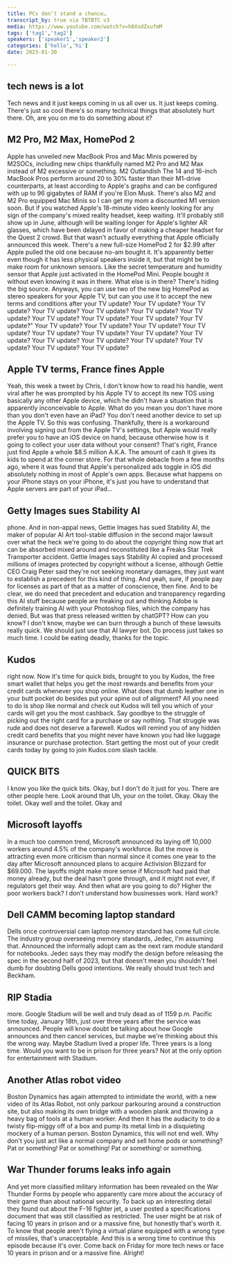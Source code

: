 ```yaml
---
title: PCs don’t stand a chance…
transcript_by: true via TBTBTC v3
media: https://www.youtube.com/watch?v=h8XxdZxufmM
tags: ['tag1','tag2']
speakers: ['speaker1','speaker2']
categories: ['hello','hi']
date: 2023-01-30

---
```


##  tech news is a lot

 Tech news and it just keeps coming in us all over us. It just keeps coming. There's just so cool there's so many technical things that absolutely hurt there. Oh, are you on me to do something about it?

##  M2 Pro, M2 Max, HomePod 2

 Apple has unveiled new MacBook Pros and Mac Minis powered by M2SOCs, including new chips thankfully named M2 Pro and M2 Max instead of M2 excessive or something. M2 Outlandish The 14 and 16-inch MacBook Pros perform around 20 to 30% faster than their M1-drive counterparts, at least according to Apple's graphs and can be configured with up to 96 gigabytes of RAM if you're Elon Musk. There's also M2 and M2 Pro equipped Mac Minis so I can get my mom a discounted M1 version soon. But if you watched Apple's 18-minute video keenly looking for any sign of the company's mixed reality headset, keep waiting. It'll probably still show up in June, although will be waiting longer for Apple's lighter AR glasses, which have been delayed in favor of making a cheaper headset for the Quest 2 crowd. But that wasn't actually everything that Apple officially announced this week. There's a new full-size HomePod 2 for $2.99 after Apple pulled the old one because no-am bought it. It's apparently better even though it has less physical speakers inside it, but that might be to make room for unknown sensors. Like the secret temperature and humidity sensor that Apple just activated in the HomePod Mini. People bought it without even knowing it was in there. What else is in there? There's hiding the big source. Anyways, you can use two of the new big HomePod as stereo speakers for your Apple TV, but can you use it to accept the new terms and conditions after your TV update? Your TV update? Your TV update? Your TV update? Your TV update? Your TV update? Your TV update? Your TV update? Your TV update? Your TV update? Your TV update?" Your TV update? Your TV update? Your TV update? Your TV update? Your TV update? Your TV update? Your TV update? Your TV update? Your TV update? Your TV update? Your TV update? Your TV update? Your TV update? Your TV update?

##  Apple TV terms, France fines Apple

 Yeah, this week a tweet by Chris, I don't know how to read his handle, went viral after he was prompted by his Apple TV to accept its new TOS using basically any other Apple device, which he didn't have a situation that is apparently inconceivable to Apple. What do you mean you don't have more than you don't even have an iPad? You don't need another device to set up the Apple TV. So this was confusing. Thankfully, there is a workaround involving signing out from the Apple TV's settings, but Apple would really prefer you to have an iOS device on hand, because otherwise how is it going to collect your user data without your consent? That's right, France just find Apple a whole $8.5 million A.K.A. The amount of cash it gives its kids to spend at the corner store. For that whole debacle from a few months ago, where it was found that Apple's personalized ads toggle in iOS did absolutely nothing in most of Apple's own apps. Because what happens on your iPhone stays on your iPhone, it's just you have to understand that Apple servers are part of your iPad...

##  Getty Images sues Stability AI

 phone. And in non-appal news, Gettie Images has sued Stability AI, the maker of popular AI Art tool-stable diffusion in the second major lawsuit over what the heck we're going to do about the copyright thing now that art can be absorbed mixed around and reconstituted like a Freaks Star Trek Transporter accident. Gettie Images says Stability AI copied and processed millions of images protected by copyright without a license, although Gettie CEO Craig Peter said they're not seeking monetary damages, they just want to establish a precedent for this kind of thing. And yeah, sure, if people pay for licenses as part of that as a matter of conscience, then fine. And to be clear, we do need that precedent and education and transparency regarding this AI stuff because people are freaking out and thinking Adobe is definitely training AI with your Photoshop files, which the company has denied. But was that press released written by chatGPT? How can you know? I don't know, maybe we can burn through a bunch of these lawsuits really quick. We should just use that AI lawyer bot. Do process just takes so much time. I could be eating deadly, thanks for the topic.

##  Kudos

 right now. Now it's time for quick bids, brought to you by Kudos, the free smart wallet that helps you get the most rewards and benefits from your credit cards whenever you shop online. What does that dumb leather one in your butt pocket do besides put your spine out of alignment? All you need to do is shop like normal and check out Kudos will tell you which of your cards will get you the most cashback. Say goodbye to the struggle of picking out the right card for a purchase or say nothing. That struggle was rude and does not deserve a farewell. Kudos will remind you of any hidden credit card benefits that you might never have known you had like luggage insurance or purchase protection. Start getting the most out of your credit cards today by going to join Kudos.com slash tackle.

##  QUICK BITS

 I know you like the quick bits. Okay, but I don't do it just for you. There are other people here. Look around that Uh, your on the toilet. Okay. Okay the toilet. Okay well and the toilet. Okay and

##  Microsoft layoffs

 In a much too common trend, Microsoft announced its laying off 10,000 workers around 4.5% of the company's workforce. But the move is attracting even more criticism than normal since it comes one year to the day after Microsoft announced plans to acquire Activision Blizzard for $69.000. The layoffs might make more sense if Microsoft had paid that money already, but the deal hasn't gone through, and it might not ever, if regulators get their way. And then what are you going to do? Higher the poor workers back? I don't understand how businesses work. Hard work?

##  Dell CAMM becoming laptop standard

 Dells once controversial cam laptop memory standard has come full circle. The industry group overseeing memory standards, Jedec, I'm assuming that. Announced the informally adopt cam as the next ram module standard for notebooks. Jedec says they may modify the design before releasing the spec in the second half of 2023, but that doesn't mean you shouldn't feel dumb for doubting Dells good intentions. We really should trust tech and Beckham.

##  RIP Stadia

 more. Google Stadium will be well and truly dead as of 1159 p.m. Pacific time today, January 18th, just over three years after the service was announced. People will know doubt be talking about how Google announces and then cancel services, but maybe we're thinking about this the wrong way. Maybe Stadium lived a proper life. Three years is a long time. Would you want to be in prison for three years? Not at the only option for entertainment with Stadium.

##  Another Atlas robot video

 Boston Dynamics has again attempted to intimidate the world, with a new video of its Atlas Robot, not only parkour parkouring around a construction site, but also making its own bridge with a wooden plank and throwing a heavy bag of tools at a human worker. And then it has the audacity to do a twisty flip-miggy off of a box and pump its metal limb in a disquieting mockery of a human person. Boston Dynamics, this will not end well. Why don't you just act like a normal company and sell home pods or something? Pat or something! Pat or something! Pat or something! or something.

##  War Thunder forums leaks info again

 And yet more classified military information has been revealed on the War Thunder Forms by people who apparently care more about the accuracy of their game than about national security. To back up an interesting detail they found out about the F-16 fighter jet, a user posted a specifications document that was still classified as restricted. The user might be at risk of facing 10 years in prison and or a massive fine, but honestly that's worth it. To know that people aren't flying a virtual plane equipped with a wrong type of missiles, that's unacceptable. And this is a wrong time to continue this episode because it's over. Come back on Friday for more tech news or face 10 years in prison and or a massive fine. Alright!


